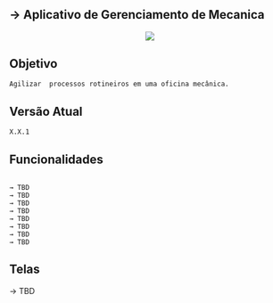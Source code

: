 # 
## → Aplicativo de Gerenciamento de Mecanica

<p align="center">
  <img src="https://cdns.iconmonstr.com/wp-content/assets/preview/2016/240/iconmonstr-car-3.png">
</p>

## Objetivo
```
Agilizar  processos rotineiros em uma oficina mecânica.
```
## Versão Atual
```
X.X.1
```
## Funcionalidades
```

→ TBD
→ TBD
→ TBD
→ TBD
→ TBD
→ TBD
→ TBD
→ TBD

```

## Telas
→ TBD
